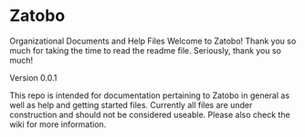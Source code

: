 # Zatobo
Organizational Documents and Help Files
Welcome to Zatobo!  Thank you so much for taking the time to read the readme file.  Seriously, thank you so much!

Version 0.0.1

This repo is intended for documentation pertaining to Zatobo in general as well as help and getting started files.
Currently all files are under construction and should not be considered useable.
Please also check the wiki for more information.
